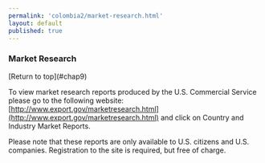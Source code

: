 ```yaml
--- 
permalink: 'colombia2/market-research.html' 
layout: default
published: true 
---
```

<h3 id="market-research">Market Research</h3> [Return to top](#chap9)

To view market research reports produced by the U.S. Commercial Service please go to the following website: [http://www.export.gov/marketresearch.html](http://www.export.gov/marketresearch.html) and click on Country and Industry Market Reports.

Please note that these reports are only available to U.S. citizens and U.S. companies. Registration to the site is required, but free of charge.

